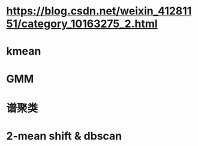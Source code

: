 # https://blog.csdn.net/weixin_41281151/category_10163275_2.html
# kmean
# GMM
# 谱聚类
# 2-mean shift & dbscan